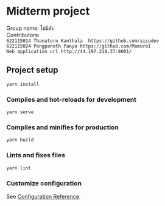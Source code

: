 # Midterm project
  Group name: ไม่มีตัง <br/>
  Contributors:
    <br/>
    `622115014 Thanatorn Kanthala  https://github.com/aisudev`
    <br/>
    `622115024 Pongpanoth Panya https://github.com/MamuroI`
    <br/>
    `Web application url http://44.197.219.37:8001/`
## Project setup
```
yarn install
```

### Compiles and hot-reloads for development
```
yarn serve
```

### Compiles and minifies for production
```
yarn build
```

### Lints and fixes files
```
yarn lint
```

### Customize configuration
See [Configuration Reference](https://cli.vuejs.org/config/).
